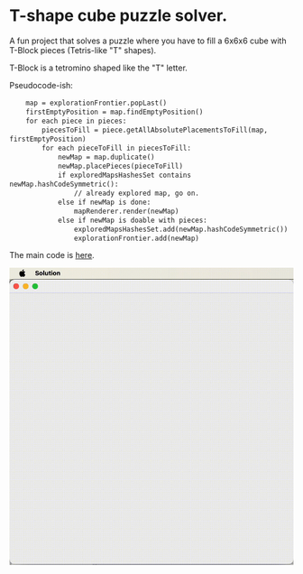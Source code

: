 # T-shape cube puzzle solver.

A fun project that solves a puzzle where you have to fill a 6x6x6 cube with T-Block pieces (Tetris-like "T" shapes).

T-Block is a tetromino shaped like the "T" letter.

Pseudocode-ish:
```while explorationFrontier is not empty:
    map = explorationFrontier.popLast()
    firstEmptyPosition = map.findEmptyPosition()
    for each piece in pieces:
        piecesToFill = piece.getAllAbsolutePlacementsToFill(map, firstEmptyPosition)
        for each pieceToFill in piecesToFill:
            newMap = map.duplicate()
            newMap.placePieces(pieceToFill)
            if exploredMapsHashesSet contains newMap.hashCodeSymmetric():
                // already explored map, go on.
            else if newMap is done:
                mapRenderer.render(newMap)
            else if newMap is doable with pieces:
                exploredMapsHashesSet.add(newMap.hashCodeSymmetric())
                explorationFrontier.add(newMap)

```

The main code is [here](src/com/bogdan/PuzzleSolver.java#L27). 

![Demo](example.gif)
